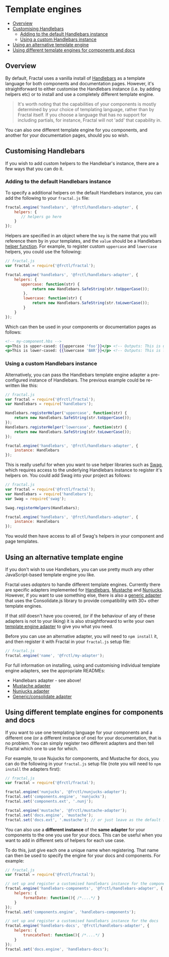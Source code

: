 # Template engines

<!-- START doctoc generated TOC please keep comment here to allow auto update -->
<!-- DON'T EDIT THIS SECTION, INSTEAD RE-RUN doctoc TO UPDATE -->


- [Overview](#overview)
- [Customising Handlebars](#customising-handlebars)
  - [Adding to the default Handlebars instance](#adding-to-the-default-handlebars-instance)
  - [Using a custom Handlebars instance](#using-a-custom-handlebars-instance)
- [Using an alternative template engine](#using-an-alternative-template-engine)
- [Using different template engines for components and docs](#using-different-template-engines-for-components-and-docs)

<!-- END doctoc generated TOC please keep comment here to allow auto update -->

## Overview

By default, Fractal uses a vanilla install of [Handlebars](http://handlebars.js) as a template language for both components and documentation pages. However, it's straightforward to either customise the Handlebars instance (i.e. by adding helpers etc) or to install and use a completely different template engine.

> It's worth noting that the capabilities of your components is mostly determined by your choice of templating language, rather than by Fractal itself. If you choose a language that has no support for including partials, for instance, Fractal will not 'add' that capability in.

You can also one different template engine for you components, and another for your documentation pages, should you so wish.

## Customising Handlebars

If you wish to add custom helpers to the Handlebar's instance, there are a few ways that you can do it.

### Adding to the default Handlebars instance

To specify a additional helpers on the default Handlebars instance, you can add the following to your `fractal.js` file:

```javascript
fractal.engine('handlebars', '@frctl/handlebars-adapter', {
    helpers: {
       // helpers go here
    }
});
```

Helpers are specified in an object where the `key` is the name that you will reference them by in your templates, and the `value` should be a Handlebars [helper function](http://handlebarsjs.com/#helpers). For example, to register custom `uppercase` and `lowercase` helpers, you could use the following:

```javascript
// fractal.js
var fractal = require('@frctl/fractal');

fractal.engine('handlebars', '@frctl/handlebars-adapter', {
    helpers: {
       uppercase: function(str) {
            return new Handlebars.SafeString(str.toUpperCase());
        },
        lowercase: function(str) {
            return new Handlebars.SafeString(str.toLowerCase());
        }
    }
});
```

Which can then be used in your components or documentation pages as follows:

```handlebars
<!-- my-component.hbs -->
<p>This is upper-cased: {{uppercase 'foo'}}</p> <!-- Outputs: This is upper-cased: FOO -->
<p>This is lower-cased: {{lowercase 'BAR'}}</p> <!-- Outputs: This is lower-cased: bar -->
```
### Using a custom Handlebars instance

Alternatively, you can pass the Handlebars template engine adapter a pre-configured instance of Handlebars.  The previous example could be re-written like this:

```js
// fractal.js
var fractal = require('@frctl/fractal');
var Handlebars = require('handlebars');

Handlebars.registerHelper('uppercase', function(str) {
    return new Handlebars.SafeString(str.toUpperCase());
});
Handlebars.registerHelper('lowercase', function(str) {
    return new Handlebars.SafeString(str.toLowerCase());
});

fractal.engine('handlebars', '@frctl/handlebars-adapter', {
    instance: Handlebars
});
```

This is really useful for when you want to use helper libraries such as [Swag](https://github.com/elving/swag), which requires access to the underlying Handlebars instance to register it's helpers on. You could add Swag into your project as follows:

```js
// fractal.js
var fractal = require('@frctl/fractal');
var Handlebars = require('handlebars');
var Swag = require('swag');

Swag.registerHelpers(Handlebars);

fractal.engine('handlebars', '@frctl/handlebars-adapter', {
    instance: Handlebars
});
```
You would then have access to all of Swag's helpers in your component and page templates.

## Using an alternative template engine

If you don't wish to use Handlebars, you can use pretty much any other JavaScript-based template engine you like.

Fractal uses *adapters*  to handle different template engines. Currently there are specific adapters implemented for [Handlebars](https://github.com/frctl/handlebars-adapter), [Mustache](https://github.com/frctl/mustache-adapter) and [Nunjucks](https://github.com/frctl/nunjucks-adapter). However, if you want to use something else, there is also a [generic adapter]() that uses the Consolidate.js library to provide compatibility with 30+ other template engines.

If that *still* doesn't have you covered, (or if the behaviour of any of these adapters is not to your liking) it is also straightforward to write your own [template engine adapter](/docs/engines/custom-adapters.md) to give you what you need.

Before you can use an alternative adapter, you will need to `npm install` it, and then register it with Fractal in your `fractal.js` setup file:

```javascript
// fractal.js
fractal.engine('name', '@frctl/my-adapter');
```

For full information on installing, using and customising individual template engine adapters, see the appropriate READMEs:

* Handlebars adapter - see above!
* [Mustache adapter](https://github.com/frctl/mustache-adapter)
* [Nunjucks adapter](https://github.com/frctl/nunjucks-adapter)
* [Generic/consolidate adapter](https://github.com/frctl/consolidate-adapter)

## Using different template engines for components and docs

If you want to use one templating language for your components and a different one (or a different instance of one) for your documentation, that is no problem. You can simply register two different adapters and then tell Fractal which one to use for which.

For example, to use Nujucks for components, and Mustache for docs, you can do the following in your `fractal.js` setup file (note you will need to `npm install` the adapters first):

```javascript
// fractal.js
var fractal = require('@frctl/fractal');

fractal.engine('nunjucks', '@frctl/nunjucks-adapter');
fractal.set('components.engine', 'nunjucks');
fractal.set('components.ext', '.nunj');

fractal.engine('mustache', '@frctl/mustache-adapter');
fractal.set('docs.engine', 'mustache');
fractal.set('docs.ext', '.mustache'); // or just leave as the default .md, it's up to you!
```

You can also use a **different instance** of the **same adapter** for your components to the one you use for your docs. This can be useful when you want to add in different sets of helpers for each use case.

To do this, just give each one a unique name when registering. That name can then be used to specify the engine for your docs and components. For example:

```javascript
// fractal.js
var fractal = require('@frctl/fractal');

// set up and register a customised handlebars instance for the components
fractal.engine('handlebars-components', '@frctl/handlebars-adapter', {
    helpers: {
        formatDate: function(){ /*....*/ }
    }
});
fractal.set('components.engine', 'handlebars-components');

// set up and register a customised handlebars instance for the docs
fractal.engine('handlebars-docs', '@frctl/handlebars-adapter', {
    helpers: {
        truncateText: function(){ /*....*/ }
    }
});
fractal.set('docs.engine', 'handlebars-docs');
```
